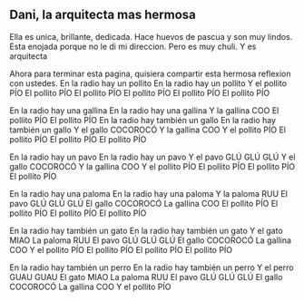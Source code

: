 ## Dani, la arquitecta mas hermosa

Ella es unica, brillante, dedicada.
Hace huevos de pascua y son muy lindos.
Esta enojada porque no le di mi direccion.
Pero es muy chuli.
Y es arquitecta

Ahora para terminar esta pagina, quisiera compartir esta hermosa reflexion con ustedes.
En la radio hay un pollito 
En la radio hay un pollito 
Y el pollito PÍO 
El pollito PÍO 
El pollito PÍO 
El pollito PÍO 
El pollito PÍO 
El pollito PÍO 

En la radio hay una gallina 
En la radio hay una gallina 
Y la gallina COO 
El pollito PÍO 
El pollito PÍO
En la radio hay también un gallo 
En la radio hay también un gallo 
Y el gallo COCOROCÓ 
Y la gallina COO 
Y el pollito PÍO 
El pollito PÍO 
El pollito PÍO 
El pollito PÍO 

En la radio hay un pavo 
En la radio hay un pavo 
Y el pavo GLÚ GLÚ GLÚ 
Y el gallo COCOROCÓ 
Y la gallina COO 
Y el pollito PÍO 
El pollito PÍO 
El pollito PÍO 
El pollito PÍO 

En la radio hay una paloma 
En la radio hay una paloma 
Y la paloma RUU 
El pavo GLÚ GLÚ GLÚ 
El gallo COCOROCÓ 
La gallina COO 
El pollito PÍO 
El pollito PÍO 
El pollito PÍO 
El pollito PÍO 

En la radio hay también un gato 
En la radio hay también un gato 
Y el gato MIAO 
La paloma RUU 
El pavo GLÚ GLÚ GLÚ 
El gallo COCOROCÓ 
La gallina COO 
Y el pollito PÍO 
El pollito PÍO 
El pollito PÍO 
El pollito PÍO 

En la radio hay también un perro 
En la radio hay también un perro 
Y el perro GUAU GUAU 
El gato MIAO 
La paloma RUU 
El pavo GLÚ GLÚ GLÚ 
El gallo COCOROCÓ 
La gallina COO 
Y el pollito PÍO 
